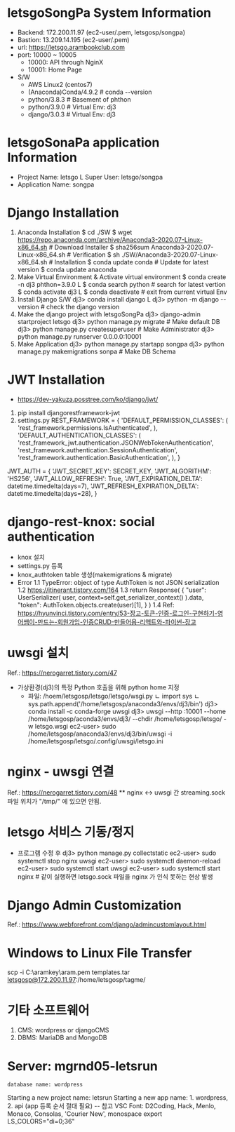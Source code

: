 # letsgoSongPa System Information

- Backend: 172.200.11.97 (ec2-user/.pem, letsgosp/songpa)
- Bastion: 13.209.14.195 (ec2-user/.pem)
- url: https://letsgo.arambookclub.com
- port: 10000 ~ 10005
  - 10000: API through NginX
  - 10001: Home Page
- S/W
  - AWS Linux2 (centos7)
  - (Anaconda)Conda/4.9.2 # conda --version
  - python/3.8.3 # Basement of phthon
  - python/3.9.0 # Virtual Env: dj3
  - django/3.0.3 # Virtual Env: dj3

# letsgoSonaPa application Information

- Project Name: letsgo
  L Super User: letsgo/songpa
- Application Name: songpa

# Django Installation

1. Anaconda Installation
   $ cd ./SW
   $ wget https://repo.anaconda.com/archive/Anaconda3-2020.07-Linux-x86_64.sh # Download Installer
   $ sha256sum Anaconda3-2020.07-Linux-x86_64.sh   # Verification
   $ sh ./SW/Anaconda3-2020.07-Linux-x86_64.sh # Installation
   $ conda update conda                            # Update for latest version
   $ conda update anaconda
2. Make Virtual Environment & Activate virtual environment
   $ conda create -n dj3 phthon=3.9.0
      L $ conda search python # search for latest vertion
   $ conda activate dj3
      L $ conda deactivate # exit from current virtual Env
3. Install Django S/W
   dj3> conda install django
   L dj3> python -m django --version # check the django version
4. Make the django project with letsgoSongPa
   dj3> django-admin startproject letsgo
   dj3> python manage.py migrate # Make default DB
   dj3> python manage.py createsuperuser # Make Administrator
   dj3> python manage.py runserver 0.0.0.0:10001
5. Make Application
   dj3> python manage.py startapp songpa
   dj3> python manage.py makemigrations sonpa # Make DB Schema

# JWT Installation

- https://dev-yakuza.posstree.com/ko/django/jwt/

1. pip install djangorestframework-jwt
2. settings.py
   REST_FRAMEWORK = {
   'DEFAULT_PERMISSION_CLASSES': (
   'rest_framework.permissions.IsAuthenticated',
   ),
   'DEFAULT_AUTHENTICATION_CLASSES': (
   'rest_framework_jwt.authentication.JSONWebTokenAuthentication',
   'rest_framework.authentication.SessionAuthentication',
   'rest_framework.authentication.BasicAuthentication',
   ),
   }

JWT_AUTH = {
'JWT_SECRET_KEY': SECRET_KEY,
'JWT_ALGORITHM': 'HS256',
'JWT_ALLOW_REFRESH': True,
'JWT_EXPIRATION_DELTA': datetime.timedelta(days=7),
'JWT_REFRESH_EXPIRATION_DELTA': datetime.timedelta(days=28),
}

# django-rest-knox: social authentication

- knox 설치
- settings.py 등록
- knox_authtoken table 생성(makemigrations & migrate)
- Error
  1.1 TypeError: object of type AuthToken is not JSON serialization
  1.2 https://itinerant.tistory.com/164
  1.3 return Response(
  {
  "user": UserSerializer(
  user, context=self.get_serializer_context()
  ).data,
  "token": AuthToken.objects.create(user)[1],
  }
  )
  1.4 Ref: https://hyunvinci.tistory.com/entry/53-장고-토큰-인증-로그인-구현하기-영어쌤이-만드는-회원가입-인증CRUD-만들어욤-리액트와-파이썬-장고

# uwsgi 설치
Ref.: https://nerogarret.tistory.com/47

- 가상환경(dj3)의 특정 Python 호출을 위해 python home 지정
  - 파일: /hoem/letsgosp/letsgo/letsgo/wsgi.py
    ㄴ import sys
    ㄴ sys.path.append('/home/letsgosp/anaconda3/envs/dj3/bin')
    dj3> conda install -c conda-forge uwsgi
    dj3> uwsgi --http :10001 --home /home/letsgosp/aconda3/envs/dj3/ --chdir /home/letsgosp/letsgo/ -w letsgo.wsgi
    ec2-user> sudo /home/letsgosp/anaconda3/envs/dj3/bin/uwsgi -i /home/letsgosp/letsgo/.config/uwsgi/letsgo.ini

# nginx - uwsgi 연결
Ref.: https://nerogarret.tistory.com/48
\*\* nginx <-> uwsgi 간 streaming.sock 파일 위치가 "/tmp/" 에 있으면 안됨.

# letsgo 서비스 기동/정지
- 프로그램 수정 후
  dj3> python manage.py collectstatic
  ec2-user> sudo systemctl stop nginx uwsgi
  ec2-user> sudo systemctl daemon-reload
  ec2-user> sudo systemctl start uwsgi
  ec2-user> sudo systemctl start nginx # 같이 실행하면 letsgo.sock 파일을 nginx 가 인식 못하는 현상 발생


# Django Admin Customization
Ref.: https://www.webforefront.com/django/admincustomlayout.html

# Windows to Linux File Transfer
scp -i C:\aramkey\aram.pem templates.tar letsgosp@172.200.11.97:/home/letsgosp/tagme/

# 기타 소프트웨어
1. CMS: wordpress or djangoCMS
2. DBMS: MariaDB and MongoDB

# Server: mgrnd05-letsrun
    database name: wordpress
Starting a new project
name: letsrun
Starting a new app
name: 1. wordpress, 2. api (app 등록 순서 절대 필요)
-- 참고
VSC Font: D2Coding, Hack, Menlo, Monaco, Consolas, 'Courier New', monospace
export LS_COLORS="di=0;36"
